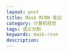 ```yaml
---
layout: post
title: Mask RCNN 笔记
category: 计算机视觉
tags: 语义分割
keywords: mask-rcnn
description:
---
```


